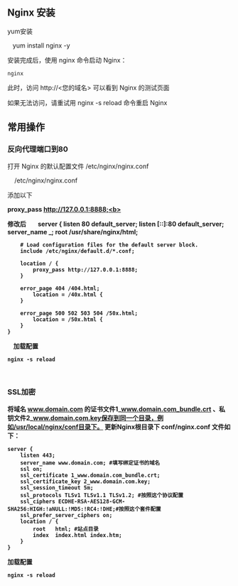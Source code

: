 ## Nginx 安装

yum安装
    
    yum install nginx -y
    
安装完成后，使用 nginx 命令启动 Nginx：
    
    nginx
    
此时，访问 http://<您的域名> 可以看到 Nginx 的测试页面


如果无法访问，请重试用 nginx -s reload 命令重启 Nginx  


## 常用操作

### 反向代理端口到80
打开 Nginx 的默认配置文件 /etc/nginx/nginx.conf 

     /etc/nginx/nginx.conf
     
     
添加以下

<b>proxy_pass http://127.0.0.1:8888;<b>

修改后
        server {
        listen       80 default_server;
        listen       [::]:80 default_server;
        server_name  _;
        root         /usr/share/nginx/html;

        # Load configuration files for the default server block.
        include /etc/nginx/default.d/*.conf;

        location / {
            proxy_pass http://127.0.0.1:8888;
        }

        error_page 404 /404.html;
            location = /40x.html {
        }

        error_page 500 502 503 504 /50x.html;
            location = /50x.html {
        }
    }
    
加载配置

    nginx -s reload
    
### SSL加密

将域名 www.domain.com 的证书文件1_www.domain.com_bundle.crt 、私钥文件2_www.domain.com.key保存到同一个目录，例如/usr/local/nginx/conf目录下。
更新Nginx根目录下 conf/nginx.conf 文件如下：

    server {
        listen 443;
        server_name www.domain.com; #填写绑定证书的域名
        ssl on;
        ssl_certificate 1_www.domain.com_bundle.crt;
        ssl_certificate_key 2_www.domain.com.key;
        ssl_session_timeout 5m;
        ssl_protocols TLSv1 TLSv1.1 TLSv1.2; #按照这个协议配置
        ssl_ciphers ECDHE-RSA-AES128-GCM-SHA256:HIGH:!aNULL:!MD5:!RC4:!DHE;#按照这个套件配置
        ssl_prefer_server_ciphers on;
        location / {
            root   html; #站点目录
            index  index.html index.htm;
        }
    }

加载配置

    nginx -s reload
